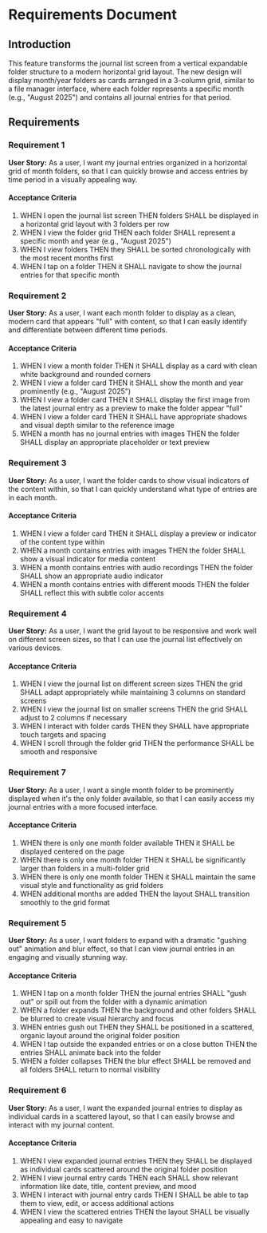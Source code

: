 # Requirements Document

## Introduction

This feature transforms the journal list screen from a vertical expandable folder structure to a modern horizontal grid layout. The new design will display month/year folders as cards arranged in a 3-column grid, similar to a file manager interface, where each folder represents a specific month (e.g., "August 2025") and contains all journal entries for that period.

## Requirements

### Requirement 1

**User Story:** As a user, I want my journal entries organized in a horizontal grid of month folders, so that I can quickly browse and access entries by time period in a visually appealing way.

#### Acceptance Criteria

1. WHEN I open the journal list screen THEN folders SHALL be displayed in a horizontal grid layout with 3 folders per row
2. WHEN I view the folder grid THEN each folder SHALL represent a specific month and year (e.g., "August 2025")
3. WHEN I view folders THEN they SHALL be sorted chronologically with the most recent months first
4. WHEN I tap on a folder THEN it SHALL navigate to show the journal entries for that specific month

### Requirement 2

**User Story:** As a user, I want each month folder to display as a clean, modern card that appears "full" with content, so that I can easily identify and differentiate between different time periods.

#### Acceptance Criteria

1. WHEN I view a month folder THEN it SHALL display as a card with clean white background and rounded corners
2. WHEN I view a folder card THEN it SHALL show the month and year prominently (e.g., "August 2025")
3. WHEN I view a folder card THEN it SHALL display the first image from the latest journal entry as a preview to make the folder appear "full"
4. WHEN I view a folder card THEN it SHALL have appropriate shadows and visual depth similar to the reference image
5. WHEN a month has no journal entries with images THEN the folder SHALL display an appropriate placeholder or text preview

### Requirement 3

**User Story:** As a user, I want the folder cards to show visual indicators of the content within, so that I can quickly understand what type of entries are in each month.

#### Acceptance Criteria

1. WHEN I view a folder card THEN it SHALL display a preview or indicator of the content type within
2. WHEN a month contains entries with images THEN the folder SHALL show a visual indicator for media content
3. WHEN a month contains entries with audio recordings THEN the folder SHALL show an appropriate audio indicator
4. WHEN a month contains entries with different moods THEN the folder SHALL reflect this with subtle color accents

### Requirement 4

**User Story:** As a user, I want the grid layout to be responsive and work well on different screen sizes, so that I can use the journal list effectively on various devices.

#### Acceptance Criteria

1. WHEN I view the journal list on different screen sizes THEN the grid SHALL adapt appropriately while maintaining 3 columns on standard screens
2. WHEN I view the journal list on smaller screens THEN the grid SHALL adjust to 2 columns if necessary
3. WHEN I interact with folder cards THEN they SHALL have appropriate touch targets and spacing
4. WHEN I scroll through the folder grid THEN the performance SHALL be smooth and responsive

### Requirement 7

**User Story:** As a user, I want a single month folder to be prominently displayed when it's the only folder available, so that I can easily access my journal entries with a more focused interface.

#### Acceptance Criteria

1. WHEN there is only one month folder available THEN it SHALL be displayed centered on the page
2. WHEN there is only one month folder THEN it SHALL be significantly larger than folders in a multi-folder grid
3. WHEN there is only one month folder THEN it SHALL maintain the same visual style and functionality as grid folders
4. WHEN additional months are added THEN the layout SHALL transition smoothly to the grid format

### Requirement 5

**User Story:** As a user, I want folders to expand with a dramatic "gushing out" animation and blur effect, so that I can view journal entries in an engaging and visually stunning way.

#### Acceptance Criteria

1. WHEN I tap on a month folder THEN the journal entries SHALL "gush out" or spill out from the folder with a dynamic animation
2. WHEN a folder expands THEN the background and other folders SHALL be blurred to create visual hierarchy and focus
3. WHEN entries gush out THEN they SHALL be positioned in a scattered, organic layout around the original folder position
4. WHEN I tap outside the expanded entries or on a close button THEN the entries SHALL animate back into the folder
5. WHEN a folder collapses THEN the blur effect SHALL be removed and all folders SHALL return to normal visibility

### Requirement 6

**User Story:** As a user, I want the expanded journal entries to display as individual cards in a scattered layout, so that I can easily browse and interact with my journal content.

#### Acceptance Criteria

1. WHEN I view expanded journal entries THEN they SHALL be displayed as individual cards scattered around the original folder position
2. WHEN I view journal entry cards THEN each SHALL show relevant information like date, title, content preview, and mood
3. WHEN I interact with journal entry cards THEN I SHALL be able to tap them to view, edit, or access additional actions
4. WHEN I view the scattered entries THEN the layout SHALL be visually appealing and easy to navigate

